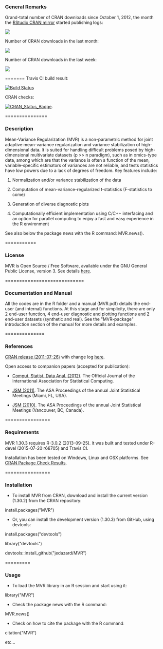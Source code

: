 ### General Remarks

Grand-total number of CRAN downloads since October 1, 2012, 
the month the [RStudio CRAN mirror](http://cran-logs.rstudio.com/) 
started publishing logs:

[![](http://cranlogs.r-pkg.org/badges/grand-total/MVR)](http://cran.rstudio.com/web/packages/MVR/index.html)

Number of CRAN downloads in the last month:

[![](http://cranlogs.r-pkg.org/badges/last-month/MVR)](http://cran.rstudio.com/web/packages/MVR/index.html)

Number of CRAN downloads in the last week:

[![](http://cranlogs.r-pkg.org/badges/last-week/MVR)](http://cran.rstudio.com/web/packages/MVR/index.html)

=======
Travis CI build result:

[![Build Status](https://travis-ci.org/jedazard/MVR.png?branch=master)](https://travis-ci.org/jedazard/MVR)

CRAN checks:

[![CRAN_Status_Badge](http://www.r-pkg.org/badges/version/MVR)](https://cran.r-project.org/web/checks/check_results_MVR.html).

===============
### Description

Mean-Variance Regularization (MVR) is a non-parametric method for joint adaptive mean-variance regularization and variance stabilization of high-dimensional data.
It is suited for handling difficult problems posed by high-dimensional multivariate datasets (p >> n
paradigm), such as in omics-type data, among which are that the variance is often a function of the
mean, variable-specific estimators of variances are not reliable, and tests statistics have low powers
due to a lack of degrees of freedom.
Key features include:

1. Normalization and/or variance stabilization of the data

2. Computation of mean-variance-regularized t-statistics (F-statistics to come)

3. Generation of diverse diagnostic plots

4. Computationally efficient implementation using C/C++ interfacing and an option for parallel
computing to enjoy a fast and easy experience in the R environment

See also below the package news with the R command: MVR.news().

===========
### License

MVR is Open Source / Free Software, available under the GNU General Public License, version 3. 
See details [here](https://github.com/jedazard/MVR/blob/master/LICENSE).

============================
### Documentation and Manual

All the codes are in the R folder and a manual (MVR.pdf) details the end-user (and internal) functions. At this stage and for simplicity, there are only 2 end-user function, 4 end-user diagnostic and plotting functions and 2 end-user datasets (synthetic and real). See the "MVR-package" introduction section of the manual for more details and examples.

==============
### References

[CRAN release (2011-07-26)](https://cran.r-project.org/web/packages/MVR/index.html) with change log [here](https://cran.r-project.org/web/packages/MVR/NEWS).

Open access to companion papers (accepted for publication):

- [Comput. Statist. Data Anal. (2012)](http://www.sciencedirect.com/science/article/pii/S0167947312000321).
The Official Journal of the International Association for Statistical Computing.

- [JSM (2011)](https://www.amstat.org/membersonly/proceedings/2011/papers/302266_68145.pdf). 
The ASA Proceedings of the annual Joint Statistical Meetings (Miami, FL, USA).

- [JSM (2010)](https://www.amstat.org/membersonly/proceedings/2010/papers/309104_62376.pdf). 
The ASA Proceedings of the annual Joint Statistical Meetings (Vancouver, BC, Canada).

================
### Requirements

MVR 1.30.3 requires R-3.0.2 (2013-09-25). It was built and tested under R-devel (2015-07-20 r68705) and Travis CI. 

Installation has been tested on Windows, Linux and OSX platforms.
See [CRAN Package Check Results](https://cran.r-project.org/web/checks/check_results_MVR.html).

================
### Installation

- To install MVR from CRAN, download and install the current version (1.30.2) from the CRAN repository:

install.packages("MVR")

- Or, you can install the development version (1.30.3) from GitHub, using devtools:

install.packages("devtools")

library("devtools")

devtools::install_github("jedazard/MVR")

=========
### Usage

- To load the MVR library in an R session and start using it:

library("MVR")

- Check the package news with the R command:

MVR.news()

- Check on how to cite the package with the R command:

citation("MVR")

etc...
